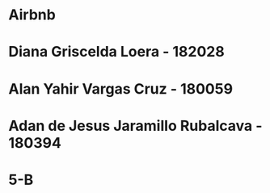 
# Airbnb
# Diana Griscelda Loera - 182028
# Alan Yahir Vargas Cruz - 180059
# Adan de Jesus Jaramillo Rubalcava - 180394
# 5-B
